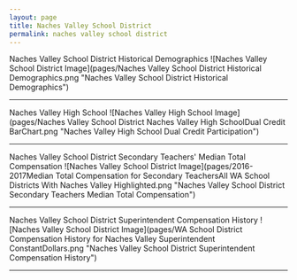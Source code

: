 ```yaml
---
layout: page
title: Naches Valley School District
permalink: naches valley school district
---
```



Naches Valley School District Historical Demographics
![Naches Valley School District Image](pages/Naches Valley School District Historical Demographics.png "Naches Valley School District Historical Demographics")

___

Naches Valley High School
![Naches Valley High School Image](pages/Naches Valley School District Naches Valley High SchoolDual Credit BarChart.png "Naches Valley High School Dual Credit Participation")

___

Naches Valley School District Secondary Teachers' Median Total Compensation
![Naches Valley School District Image](pages/2016-2017Median Total Compensation for Secondary TeachersAll WA School Districts With Naches Valley Highlighted.png "Naches Valley School District Secondary Teachers Median Total Compensation")

___

Naches Valley School District Superintendent Compensation History
![Naches Valley School District Image](pages/WA School District Compensation History for Naches Valley Superintendent ConstantDollars.png "Naches Valley School District Superintendent Compensation History")

___

